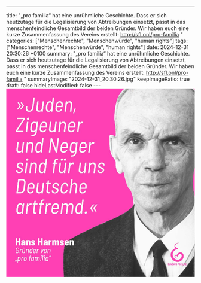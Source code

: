 ---
title: "„pro familia“ hat eine unrühmliche Geschichte. Dass er sich heutzutage für die Legalisierung von Abtreibungen einsetzt, passt in das menschenfeindliche Gesamtbild der beiden Gründer. Wir haben euch eine kurze Zusammenfassung des Vereins erstellt: http://sfl.onl/pro-familia "
categories: ["Menschenrechte", "Menschenwürde", "human rights"]
tags: ["Menschenrechte", "Menschenwürde", "human rights"]
date: 2024-12-31 20:30:26 +0100
summary: "„pro familia“ hat eine unrühmliche Geschichte. Dass er sich heutzutage für die Legalisierung von Abtreibungen einsetzt, passt in das menschenfeindliche Gesamtbild der beiden Gründer. Wir haben euch eine kurze Zusammenfassung des Vereins erstellt: http://sfl.onl/pro-familia "
summaryImage: "2024-12-31_20.30.26.jpg"
keepImageRatio: true
draft: false
hideLastModified: false
---[![„pro familia“ hat eine unrühmliche Geschichte. Dass er sich heutzutage für die Legalisierung von Abtreibungen einsetzt, passt in das menschenfeindliche Gesamtbild der beiden Gründer. Wir haben euch eine kurze Zusammenfassung des Vereins erstellt: http://sfl.onl/pro-familia ](2024-12-31_20.30.26.jpg "„pro familia“ hat eine unrühmliche Geschichte. Dass er sich heutzutage für die Legalisierung von Abtreibungen einsetzt, passt in das menschenfeindliche Gesamtbild der beiden Gründer. Wir haben euch eine kurze Zusammenfassung des Vereins erstellt: http://sfl.onl/pro-familia ")](https://www.sundaysforlife.org/de)